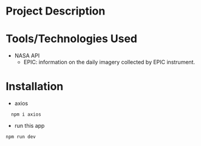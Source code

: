 # Project Description


# Tools/Technologies Used
- NASA API 
  - EPIC: information on the daily imagery collected by EPIC instrument. 

# Installation
- axios
``` 
  npm i axios
```
- run this app
```
npm run dev
```

